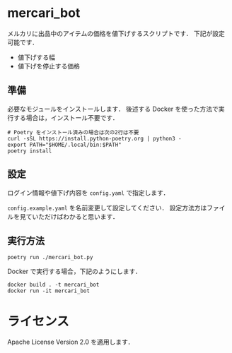# mercari_bot

メルカリに出品中のアイテムの価格を値下げするスクリプトです．
下記が設定可能です．

- 値下げする幅
- 値下げを停止する価格

## 準備

必要なモジュールをインストールします．
後述する Docker を使った方法で実行する場合は，インストール不要です．

```
# Poetry をインストール済みの場合は次の2行は不要
curl -sSL https://install.python-poetry.org | python3 -
export PATH="$HOME/.local/bin:$PATH"
poetry install
```

## 設定

ログイン情報や値下げ内容を `config.yaml` で指定します．

`config.example.yaml` を名前変更して設定してください．
設定方法方はファイルを見ていただけばわかると思います．

## 実行方法

```
poetry run ./mercari_bot.py
```

Docker で実行する場合，下記のようにします．

```bash:bash
docker build . -t mercari_bot
docker run -it mercari_bot
```

# ライセンス

Apache License Version 2.0 を適用します．

